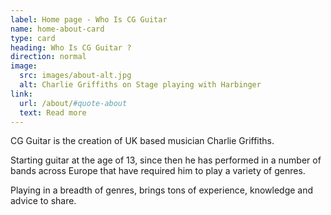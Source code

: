 ```yaml
---
label: Home page - Who Is CG Guitar
name: home-about-card
type: card
heading: Who Is CG Guitar ?
direction: normal
image:
  src: images/about-alt.jpg
  alt: Charlie Griffiths on Stage playing with Harbinger
link:
  url: /about/#quote-about
  text: Read more
---
```

CG Guitar is the creation of UK based musician Charlie Griffiths.

Starting guitar at the age of 13, since then he has performed in a number of bands across Europe that have required him to play a variety of genres.

Playing in a breadth of genres, brings tons of experience, knowledge and advice to share.
